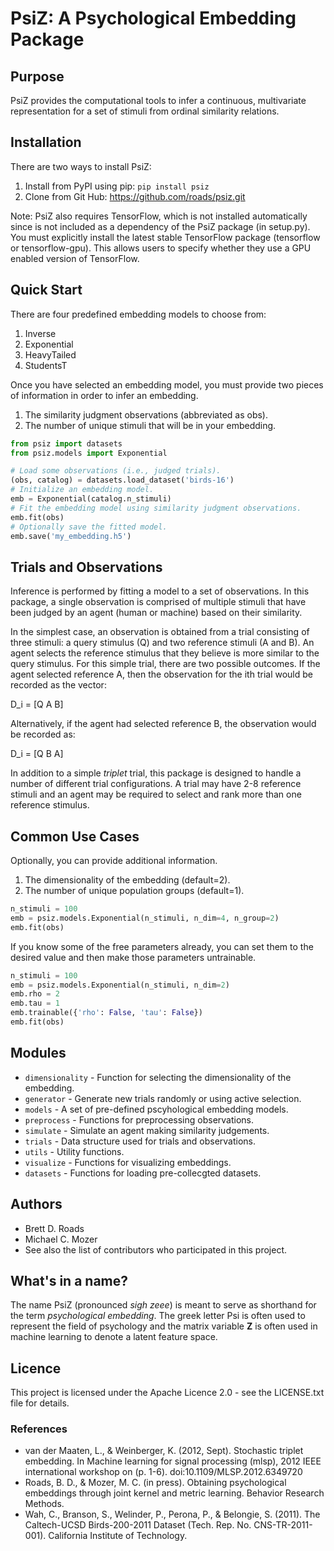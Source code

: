 # PsiZ: A Psychological Embedding Package

## Purpose
PsiZ provides the computational tools to infer a continuous, multivariate representation for a set of stimuli from ordinal similarity relations.

## Installation
There are two ways to install PsiZ:

1. Install from PyPI using pip: ``pip install psiz``
2. Clone from Git Hub: https://github.com/roads/psiz.git

Note: PsiZ also requires TensorFlow, which is not installed automatically since is not included as a dependency of the PsiZ package (in setup.py). You must explicitly install the latest stable TensorFlow package (tensorflow or tensorflow-gpu). This allows users to specify whether they use a GPU enabled version of TensorFlow.


## Quick Start
There are four predefined embedding models to choose from:

1. Inverse
2. Exponential
3. HeavyTailed
4. StudentsT

Once you have selected an embedding model, you must provide two pieces of information in order to infer an embedding.

1. The similarity judgment observations (abbreviated as obs).
2. The number of unique stimuli that will be in your embedding.

```python
from psiz import datasets
from psiz.models import Exponential

# Load some observations (i.e., judged trials).
(obs, catalog) = datasets.load_dataset('birds-16')
# Initialize an embedding model.
emb = Exponential(catalog.n_stimuli)
# Fit the embedding model using similarity judgment observations.
emb.fit(obs)
# Optionally save the fitted model.
emb.save('my_embedding.h5')
```

## Trials and Observations
Inference is performed by fitting a model to a set of observations. In this package, a single observation is comprised of multiple stimuli that have been judged by an agent (human or machine) based on their similarity. 

In the simplest case, an observation is obtained from a trial consisting of three stimuli: a query stimulus (Q) and two reference stimuli (A and B). An agent selects the reference stimulus that they believe is more similar to the query stimulus. For this simple trial, there are two possible outcomes. If the agent selected reference A, then the observation for the ith trial would be recorded as the vector: 

D_i = [Q A B]

Alternatively, if the agent had selected reference B, the observation would be recorded as:

D_i = [Q B A]

In addition to a simple *triplet* trial, this package is designed to handle a number of different trial configurations. A trial may have 2-8 reference stimuli and an agent may be required to select and rank more than one reference stimulus. 

## Common Use Cases
Optionally, you can provide additional information.

1. The dimensionality of the embedding (default=2).
2. The number of unique population groups (default=1).

```python
n_stimuli = 100
emb = psiz.models.Exponential(n_stimuli, n_dim=4, n_group=2)
emb.fit(obs)
```

If you know some of the free parameters already, you can set them to the desired value and then make those parameters untrainable.
```python
n_stimuli = 100
emb = psiz.models.Exponential(n_stimuli, n_dim=2)
emb.rho = 2
emb.tau = 1
emb.trainable({'rho': False, 'tau': False})
emb.fit(obs)
```

## Modules
* `dimensionality` - Function for selecting the dimensionality of the embedding.
* `generator` - Generate new trials randomly or using active selection.
* `models` - A set of pre-defined pscyhological embedding models.
* `preprocess` - Functions for preprocessing observations.
* `simulate` - Simulate an agent making similarity judgements.
* `trials` - Data structure used for trials and observations.
* `utils` - Utility functions.
* `visualize` - Functions for visualizing embeddings.
* `datasets` - Functions for loading pre-collecgted datasets.

## Authors
* Brett D. Roads
* Michael C. Mozer
* See also the list of contributors who participated in this project.

## What's in a name?
The name PsiZ (pronounced *sigh zeee*) is meant to serve as shorthand for the term *psychological embedding*. The greek letter Psi is often used to represent the field of psychology and the matrix variable **Z** is often used in machine learning to denote a latent feature space.

## Licence
This project is licensed under the Apache Licence 2.0 - see the LICENSE.txt file for details.

### References
* van der Maaten, L., & Weinberger, K. (2012, Sept). Stochastic triplet
   embedding. In Machine learning for signal processing (mlsp), 2012 IEEE
   international workshop on (p. 1-6). doi:10.1109/MLSP.2012.6349720
* Roads, B. D., & Mozer, M. C. (in press). Obtaining psychological
   embeddings through joint kernel and metric learning. Behavior Research
   Methods.
* Wah, C., Branson, S., Welinder, P., Perona, P., & Belongie, S. (2011). The
   Caltech-UCSD Birds-200-2011 Dataset (Tech. Rep. No. CNS-TR-2011-001).
   California Institute of Technology.
